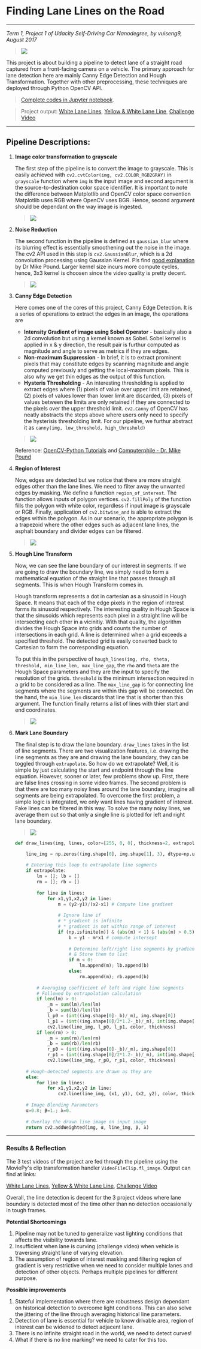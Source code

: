 # Finding Lane Lines on the Road
----
*Term 1, Project 1 of Udacity Self-Driving Car Nanodegree, by vuiseng9, August 2017*

> ![](writeup_figs/sneakpeek.jpg)

This project is about building a pipeline to detect lane of a straight road captured from a front-facing camera on a vehicle. The primary approach for lane detection here are mainly Canny Edge Detection and Hough Transformation. Together with other preprocessing, these techniques are deployed through Python OpenCV API.

> [Complete codes in Jupyter notebook](https://github.com/vuiseng9/SDCND-P001-Finding-Lane-Lines/blob/master/P1_final.ipynb).

> Project output: [White Lane Lines](https://youtu.be/KVirGYAGYOs), [Yellow & White Lane Line](https://youtu.be/szd4s6uW-t8), [Challenge Video](https://youtu.be/_LitMUGX6LU)

---

## Pipeline Descriptions:
1. **Image color transformation to grayscale** 

   The first step of the pipeline is to convert the image to grayscale. This is easily achieved with ```cv2.cvtColor(img, cv2.COLOR_RGB2GRAY)``` in ```grayscale``` function where ```img``` is the input image and second argument is the source-to-destination color space identifier. It is important to note the difference between Matplotlib and OpenCV color space convention Matplotlib uses RGB where OpenCV uses BGR. Hence, second argument should be dependant on the way image is ingested.
   > ![](output_images/grayscale.jpg)

2. **Noise Reduction**

   The second function in the pipeline is defined as ```gaussian_blur``` where its blurring effect is essentially smoothening out the noise in the image. The cv2 API used in this step is ```cv2.GaussianBlur```, which is a 2d convolution processing using Gaussian Kernel. Pls find [good explanation](https://www.youtube.com/watch?v=C_zFhWdM4ic&t=2s) by Dr Mike Pound. Larger kernel size incurs more compute cycles, hence, 3x3 kernel is choosen since the video quality is pretty decent.
   > ![](output_images/gaussian_blur.jpg)

3. **Canny Edge Detection**

   Here comes one of the cores of this project, Canny Edge Detection. It is a series of operations to extract the edges in an image, the operations are 
   * **Intensity Gradient of image using Sobel Operator** - basically also a 2d convolution but using a kernel known as Sobel. Sobel kernel is applied in x & y direction, the result pair is furthur computed as magnitude and angle to serve as metrics if they are edges.
   * **Non-maximum Suppression** - In brief, it is to extract prominent pixels that may constitute edges by scanning magnitude and angle computed previously and getting the local-maximum pixels. This is also why we get thin edges as the output of this function.
   * **Hysteris Thresholding** - An interesting thresholding is applied to extract edges where (1) pixels of value over upper limit are retained, (2) pixels of values lower than lower limit are discarded, (3) pixels of values between the limits are only retained if they are connected to the pixels over the upper threshold limit.
   ```cv2.Canny``` of OpenCV has neatly abstracts the steps above where users only need to specify the hysterisis thresholding limit. For our pipeline, we furthur abstract it as ```canny(img, low_threshold, high_threshold)```
   > ![](output_images/canny.jpg)

   Reference: [OpenCV-Python Tutorials](http://opencv-python-tutroals.readthedocs.io/en/latest/py_tutorials/py_imgproc/py_canny/py_canny.html) and [Computerphile - Dr. Mike Pound](https://www.youtube.com/watch?v=sRFM5IEqR2w&t=3s)

4. **Region of Interest**

   Now, edges are detected but we notice that there are more straight edges other than the lane lines. We need to filter away the unwanted edges by masking. We define a function ```region_of_interest```. The function allows inputs of polygon vertices. ```cv2.fillPoly``` of the function fills the polygon with white color, regardless if input image is grayscale or RGB. Finally, application of ```cv2.bitwise_and``` is able to extract the edges within the polygon. As in our scenario, the appropriate polygon is a trapezoid where the other edges such as adjacent lane lines, the asphalt boundary and divider edges can be filtered.

   > ![](output_images/region_of_interest.jpg)

5. **Hough Line Transform**

   Now, we can see the lane boundary of our interest in segments. If we are going to draw the boundary line, we simply need to form a mathematical equation of the straight line that passes through all segments. This is when Hough Transform comes in.

   Hough transform represents a dot in cartesian as a sinusoid in Hough Space. It means that each of the edge pixels in the region of interest forms its sinusoid respectively. The interesting quality in Hough Space is that the sinusoids which represents each pixel in a straight line will be intersecting each other in a vicinitiy. With that quality, the algorithm divides the Hough Space into grids and counts the number of intersections in each grid. A line is determined when a grid exceeds a specified threshold. The detected grid is easily converted back to Cartesian to form the corresponding equation. 

   To put this in the perspective of ```hough_lines(img, rho, theta, threshold, min_line_len, max_line_gap```, the ```rho``` and ```theta``` are the Hough Space parameters and they are the input to specify the resolution of the grids. ```threshold``` is the minimum intersection required in a grid to be considered as a line. The ```max_line_gap``` is for connecting line segments where the segments are within this gap will be connected. On the hand, the ```min_line_len``` discards that line that is shorter than this argument. The function finally returns a list of lines with thier start and end coordinates.

   > ![](output_images/hough_lines.jpg)

6. **Mark Lane Boundary**

   The final step is to draw the lane boundary. ```draw_lines``` takes in the list of line segments. There are two visualization features, i.e. drawing the line segments as they are and drawing the lane boundary, they can be toggled through ```extrapolate```. So how do we extrapolate? Well, it is simple by just calculating the start and endpoint through the line equation. However, sooner or later, few problems show up. First, there are false lines crossing in some video frames. The second problem is that there are too many noisy lines around the lane boundary, imagine all segments are being extrapolated. To overcome the first problem, a simple logic is integrated, we only want lines having gradient of interest. Fake lines can be filtered in this way. To solve the many noisy lines, we average them out so that only a single line is plotted for left and right lane boundary.

   > ![](output_images/hough_lines_extrapolated.jpg)

   ```python
   def draw_lines(img, lines, color=[255, 0, 0], thickness=2, extrapolate=True):

       line_img = np.zeros((img.shape[0], img.shape[1], 3), dtype=np.uint8)
       
       # Entering this loop to extrapolate line segments
       if extrapolate:
           lm = []; lb = []
           rm = []; rb = []
           
           for line in lines:
               for x1,y1,x2,y2 in line:
                   m = (y2-y1)/(x2-x1) # Compute line gradient
                   
                   # Ignore line if
                   # * gradient is infinite
                   # * gradient is not within range of interest
                   if (np.isfinite(m)) & (abs(m) < 1) & (abs(m) > 0.5):
                       b = y1 - m*x1 # compute intersept
                       
                       # Determine left/right line segments by gradient
                       # & Store them to list
                       if m < 0:
                           lm.append(m); lb.append(b)
                       else:
                           rm.append(m); rb.append(b)
           
           # Averaging coefficient of left and right line segments
           # Followed by extrapolation calculation
           if len(lm) > 0:
               _m = sum(lm)/len(lm)
               _b = sum(lb)/len(lb)
               l_p0 = (int((img.shape[0]-_b)/_m), img.shape[0])
               l_p1 = (int((img.shape[0]/2*1.2-_b)/_m), int(img.shape[0]/2*1.2))
               cv2.line(line_img, l_p0, l_p1, color, thickness)
           if len(rm) > 0:
               _m = sum(rm)/len(rm)
               _b = sum(rb)/len(rb)
               r_p0 = (int((img.shape[0]-_b)/_m), img.shape[0])
               r_p1 = (int((img.shape[0]/2*1.2-_b)/_m), int(img.shape[0]/2*1.2))
               cv2.line(line_img, r_p0, r_p1, color, thickness)
       
       # Hough-detected segments are drawn as they are
       else:
           for line in lines:
               for x1,y1,x2,y2 in line:
                   cv2.line(line_img, (x1, y1), (x2, y2), color, thickness)
       
       # Image Blending Parameters
       α=0.8; β=1.; λ=0.
       
       # Overlay the drawn line image on input image
       return cv2.addWeighted(img, α, line_img, β, λ)
   ```

----

### Results & Reflection

The 3 test videos of the project are fed through the pipeline using the MoviePy's clip transformation handler ```VideoFileClip.fl_image```. Output can find at links:

[White Lane Lines](https://youtu.be/KVirGYAGYOs), [Yellow & White Lane Line](https://youtu.be/szd4s6uW-t8), [Challenge Video](https://youtu.be/_LitMUGX6LU)

Overall, the line detection is decent for the 3 project videos where lane boundary is detected most of the time other than no detection occasionally in tough frames.

**Potential Shortcomings**
1. Pipeline may not be tuned to generalize vast lighting conditions that affects the visibility towards lane.
2. Insufficient when lane is curving (challenge video) when vehicle is traversing straight lane of varying elevation.
3. The assumption of region of interest masking and filtering region of gradient is very restrictive when we need to consider multiple lanes and detection of other objects. Perhaps multiple pipelines for different purpose.

**Possible improvements**
1. Stateful implementation where there are robustness design dependant on historical detection to overcome light conditions. This can also solve the jittering of the line through averaging historical line parameters.
2. Detection of lane is essential for vehicle to know drivable area, region of interest can be widened to detect adjacent lane.
3. There is no infinite straight road in the world, we need to detect curves!
4. What if there is no line marking? we need to cater for this too.

